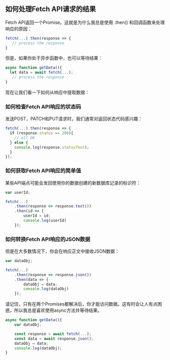 ## 如何处理Fetch API请求的结果

Fetch API返回一个Promise。这就是为什么我总是使用 .then() 和回调函数来处理响应的原因：

``` js
fetch(...).then(response => {
   // process the response
}
```
但是，如果你处于异步函数中，也可以等待结果：

``` js
async function getData(){
  let data = await fetch(...);
   // process the response
}
```

现在让我们看一下如何从响应中提取数据：

### 如何检查Fetch API响应的状态码

发送POST，PATCH和PUT请求时，我们通常对返回状态代码感兴趣：


``` js
fetch(...).then(response => {
  if (response.status == 200){
    // all OK
  } else {
    console.log(response.statusText);
  }
});
```

### 如何获取Fetch API响应的简单值

某些API端点可能会发回使用你的数据创建的新数据库记录的标识符：

``` js
var userId;

fetch(...)
    .then(response => response.text())
    .then(id => {
        userId = id;
        console.log(userId)
    });
```

### 如何转换Fetch API响应的JSON数据

但是在大多数情况下，你会在响应正文中接收JSON数据：

``` js
var dataObj;

fetch(...)
    .then(response => response.json())
    .then(data => {
        dataObj = data;
        console.log(dataObj)
    });
```

请记住，只有在两个Promises都解决后，你才能访问数据。这有时会让人有点困惑，所以我总是喜欢使用async方法并等待结果。

``` js
async function getData(){
    var dataObj;

    const response = await fetch(...);
    const data = await response.json();
    dataObj = data;
    console.log(dataObj);
}
```
